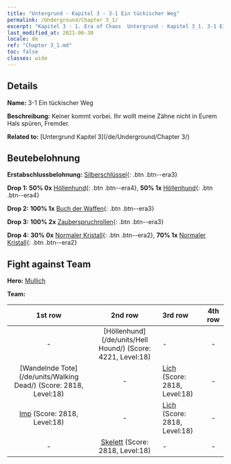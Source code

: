 ```yaml
---
title: "Untergrund - Kapitel 3 - 3-1 Ein tückischer Weg"
permalink: /Underground/Chapter 3_1/
excerpt: "Kapitel 3 - 1. Era of Chaos  Untergrund - Kapitel 3_1. 3-1 Ein tückischer Weg"
last_modified_at: 2021-06-30
locale: de
ref: "Chapter 3_1.md"
toc: false
classes: wide
---
```


## Details

 **Name:** 3-1 Ein tückischer Weg

 **Beschreibung:** Keiner kommt vorbei. Ihr wollt meine Zähne nicht in Eurem Hals spüren, Fremder.

 **Related to:** [Untergrund Kapitel 3](/de/Underground/Chapter 3/)

## Beutebelohnung

 **Erstabschlussbelohnung:** [Silberschlüssel](/ItemsDE/con_693/){: .btn .btn--era3}

 **Drop 1:** **50% 0x** [Höllenhund](/ItemsDE/unt_228/){: .btn .btn--era4}, **50% 1x** [Höllenhund](/ItemsDE/unt_228/){: .btn .btn--era4}

 **Drop 2:** **100% 1x** [Buch der Waffen](/ItemsDE/mat_18/){: .btn .btn--era3}

 **Drop 3:** **100% 2x** [Zauberspruchrollen](/ItemsDE/con_694/){: .btn .btn--era3}

 **Drop 4:** **30% 0x** [Normaler Kristall](/ItemsDE/mat_11/){: .btn .btn--era2}, **70% 1x** [Normaler Kristall](/ItemsDE/mat_11/){: .btn .btn--era2}


## Fight against Team
 **Hero:** [Mullich](/de/heroes/Mullich/)

 **Team:**


  | 1st row | 2nd row | 3rd row | 4th row |
  |:----:|:----:|:----|:----:|
  | - | [Höllenhund](/de/units/Hell Hound/) (Score: 4221, Level:18)  | - | - |
  | [Wandelnde Tote](/de/units/Walking Dead/) (Score: 2818, Level:18)  | - | [Lich](/de/units/Lich/) (Score: 2818, Level:18)  | - |
  | [Imp](/de/units/Imp/) (Score: 2818, Level:18)  | - | [Lich](/de/units/Lich/) (Score: 2818, Level:18)  | - |
  | - | [Skelett](/de/units/Skeleton/) (Score: 2818, Level:18)  | - | - |


